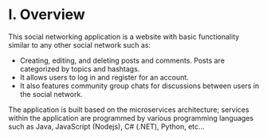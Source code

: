 # I. Overview

This social networking application is a website with basic functionality similar to any other social network such as:
- Creating, editing, and deleting posts and comments. Posts are categorized by topics and hashtags.
- It allows users to log in and register for an account.
- It also features community group chats for discussions between users in the social network.

The application is built based on the microservices architecture; services within the application are programmed by various programming languages such as Java, JavaScript (Nodejs), C# (.NET), Python, etc…
